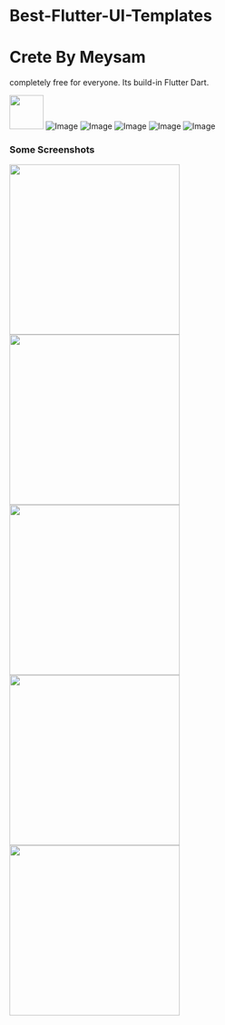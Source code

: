 # Best-Flutter-UI-Templates
<h1>Crete By Meysam </h1>
completely free for everyone. Its build-in Flutter Dart.

<a href="https://www.buymeacoffee.com/mr.meysam"><img src="https://cdn.buymeacoffee.com/buttons/v2/default-yellow.png" height="60"></a>
![Image](best_flutter_ui_templates/assets/introduction_animation/introduction_animation.png)
![Image](best_flutter_ui_templates/assets/hotel/hotel_booking.png)
![Image](best_flutter_ui_templates/assets/fitness_app/fitness_app.png)
![Image](assets/custom_drawer.png)
![Image](best_flutter_ui_templates/assets/design_course/design_course.png)

### Some Screenshots

<img src="assets/introduction_animation.gif" height="300em"><img src="assets/hotel_booking.gif" height="300em"><img src="assets/custom_drawer.gif" height="300em"><img src="assets/fitness_app.gif" height="300em" /> <img src="assets/design_course.gif" height="300em" />

